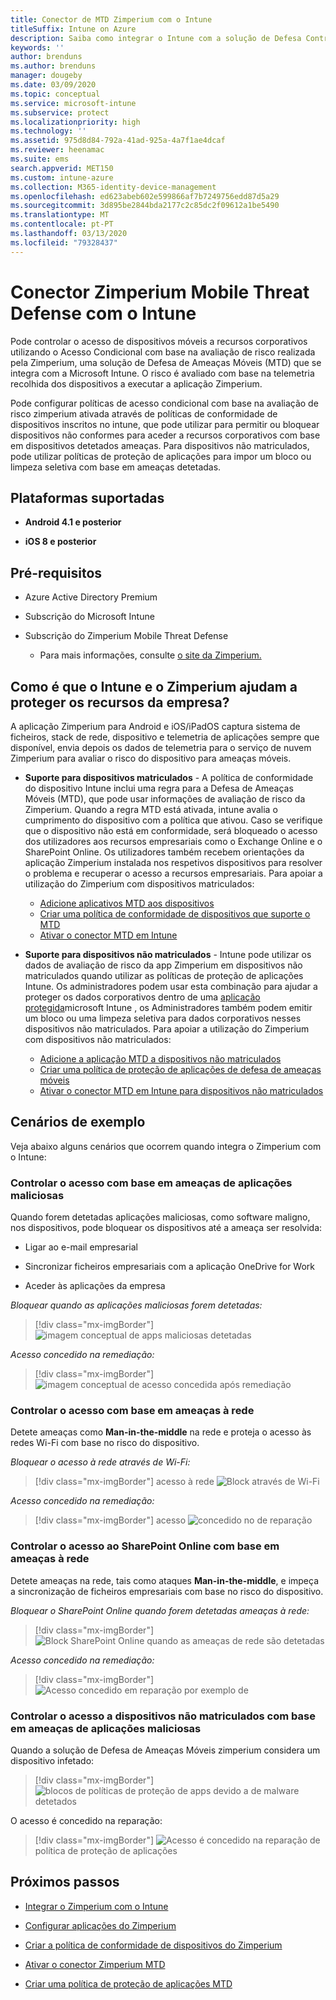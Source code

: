 ```yaml
---
title: Conector de MTD Zimperium com o Intune
titleSuffix: Intune on Azure
description: Saiba como integrar o Intune com a solução de Defesa Contra Ameaças do Zimperium para controlar o acesso aos recursos empresariais a partir de dispositivos móveis.
keywords: ''
author: brenduns
ms.author: brenduns
manager: dougeby
ms.date: 03/09/2020
ms.topic: conceptual
ms.service: microsoft-intune
ms.subservice: protect
ms.localizationpriority: high
ms.technology: ''
ms.assetid: 975d8d84-792a-41ad-925a-4a7f1ae4dcaf
ms.reviewer: heenamac
ms.suite: ems
search.appverid: MET150
ms.custom: intune-azure
ms.collection: M365-identity-device-management
ms.openlocfilehash: ed623abeb602e599866af7b7249756edd87d5a29
ms.sourcegitcommit: 3d895be2844bda2177c2c85dc2f09612a1be5490
ms.translationtype: MT
ms.contentlocale: pt-PT
ms.lasthandoff: 03/13/2020
ms.locfileid: "79328437"
---
```

# <a name="zimperium-mobile-threat-defense-connector-with-intune"></a>Conector Zimperium Mobile Threat Defense com o Intune

Pode controlar o acesso de dispositivos móveis a recursos corporativos utilizando o Acesso Condicional com base na avaliação de risco realizada pela Zimperium, uma solução de Defesa de Ameaças Móveis (MTD) que se integra com a Microsoft Intune. O risco é avaliado com base na telemetria recolhida dos dispositivos a executar a aplicação Zimperium.

Pode configurar políticas de acesso condicional com base na avaliação de risco zimperium ativada através de políticas de conformidade de dispositivos inscritos no intune, que pode utilizar para permitir ou bloquear dispositivos não conformes para aceder a recursos corporativos com base em dispositivos detetados ameaças. Para dispositivos não matriculados, pode utilizar políticas de proteção de aplicações para impor um bloco ou limpeza seletiva com base em ameaças detetadas.

## <a name="supported-platforms"></a>Plataformas suportadas

- **Android 4.1 e posterior**

- **iOS 8 e posterior**

## <a name="prerequisites"></a>Pré-requisitos

- Azure Active Directory Premium

- Subscrição do Microsoft Intune

- Subscrição do Zimperium Mobile Threat Defense

  - Para mais informações, consulte [o site da Zimperium.](https://www.zimperium.com/zips-mobile-ips)

## <a name="how-do-intune-and-zimperium-help-protect-your-company-resources"></a>Como é que o Intune e o Zimperium ajudam a proteger os recursos da empresa?

A aplicação Zimperium para Android e iOS/iPadOS captura sistema de ficheiros, stack de rede, dispositivo e telemetria de aplicações sempre que disponível, envia depois os dados de telemetria para o serviço de nuvem Zimperium para avaliar o risco do dispositivo para ameaças móveis.

- **Suporte para dispositivos matriculados** - A política de conformidade do dispositivo Intune inclui uma regra para a Defesa de Ameaças Móveis (MTD), que pode usar informações de avaliação de risco da Zimperium. Quando a regra MTD está ativada, intune avalia o cumprimento do dispositivo com a política que ativou. Caso se verifique que o dispositivo não está em conformidade, será bloqueado o acesso dos utilizadores aos recursos empresariais como o Exchange Online e o SharePoint Online. Os utilizadores também recebem orientações da aplicação Zimperium instalada nos respetivos dispositivos para resolver o problema e recuperar o acesso a recursos empresariais. Para apoiar a utilização do Zimperium com dispositivos matriculados:
  - [Adicione aplicativos MTD aos dispositivos](../protect/mtd-apps-ios-app-configuration-policy-add-assign.md)
  - [Criar uma política de conformidade de dispositivos que suporte o MTD](../protect/mtd-device-compliance-policy-create.md)
  - [Ativar o conector MTD em Intune](../protect/mtd-connector-enable.md)

- **Suporte para dispositivos não matriculados** - Intune pode utilizar os dados de avaliação de risco da app Zimperium em dispositivos não matriculados quando utilizar as políticas de proteção de aplicações Intune. Os administradores podem usar esta combinação para ajudar a proteger os dados corporativos dentro de uma [aplicação protegida](../apps/apps-supported-intune-apps.md)microsoft Intune , os Administradores também podem emitir um bloco ou uma limpeza seletiva para dados corporativos nesses dispositivos não matriculados. Para apoiar a utilização do Zimperium com dispositivos não matriculados:
  - [Adicione a aplicação MTD a dispositivos não matriculados](../protect/mtd-add-apps-unenrolled-devices.md)
  - [Criar uma política de proteção de aplicações de defesa de ameaças móveis](../protect/mtd-app-protection-policy.md)
  - [Ativar o conector MTD em Intune para dispositivos não matriculados](../protect/mtd-enable-unenrolled-devices.md)
  
## <a name="sample-scenarios"></a>Cenários de exemplo

Veja abaixo alguns cenários que ocorrem quando integra o Zimperium com o Intune:

### <a name="control-access-based-on-threats-from-malicious-apps"></a>Controlar o acesso com base em ameaças de aplicações maliciosas

Quando forem detetadas aplicações maliciosas, como software maligno, nos dispositivos, pode bloquear os dispositivos até a ameaça ser resolvida:

- Ligar ao e-mail empresarial

- Sincronizar ficheiros empresariais com a aplicação OneDrive for Work

- Aceder às aplicações da empresa

*Bloquear quando as aplicações maliciosas forem detetadas:*

> [!div class="mx-imgBorder"]
> ![imagem conceptual de apps maliciosas detetadas](./media/zimperium-mobile-threat-defense-connector/Maliciousapps-blocked-zimperium.png)

*Acesso concedido na remediação:*

> [!div class="mx-imgBorder"]
> ![imagem conceptual de acesso concedida após remediação](./media/zimperium-mobile-threat-defense-connector/maliciousapps-unblocked-zimperium.png)

### <a name="control-access-based-on-threat-to-network"></a>Controlar o acesso com base em ameaças à rede

Detete ameaças como **Man-in-the-middle** na rede e proteja o acesso às redes Wi-Fi com base no risco do dispositivo.

*Bloquear o acesso à rede através de Wi-Fi:*

> [!div class="mx-imgBorder"]
> acesso à rede ![Block através de](./media/zimperium-mobile-threat-defense-connector/network-wifi-blocked-zimperium.png) Wi-Fi

*Acesso concedido na remediação:*

> [!div class="mx-imgBorder"]
> acesso ![concedido no](./media/zimperium-mobile-threat-defense-connector/network-wifi-unblocked-zimperium.png) de reparação

### <a name="control-access-to-sharepoint-online-based-on-threat-to-network"></a>Controlar o acesso ao SharePoint Online com base em ameaças à rede

Detete ameaças na rede, tais como ataques **Man-in-the-middle**, e impeça a sincronização de ficheiros empresariais com base no risco do dispositivo.

*Bloquear o SharePoint Online quando forem detetadas ameaças à rede:*

> [!div class="mx-imgBorder"]
> ![Block SharePoint Online quando as ameaças de rede são detetadas](./media/zimperium-mobile-threat-defense-connector/network-spo-blocked-zimperium.png)

*Acesso concedido na remediação:*

> [!div class="mx-imgBorder"]
> ![Acesso concedido em reparação por exemplo de](./media/zimperium-mobile-threat-defense-connector/network-spo-unblocked-zimperium.png)

### <a name="control-access-on-unenrolled-devices-based-on-threats-from-malicious-apps"></a>Controlar o acesso a dispositivos não matriculados com base em ameaças de aplicações maliciosas

Quando a solução de Defesa de Ameaças Móveis zimperium considera um dispositivo infetado:

> [!div class="mx-imgBorder"]
> ![blocos de políticas de proteção de apps devido a](./media/zimperium-mobile-threat-defense-connector/zimperium-mobile-app-policy-block.png) de malware detetados

O acesso é concedido na reparação:

> [!div class="mx-imgBorder"]
> ![Acesso é concedido na reparação de](./media/zimperium-mobile-threat-defense-connector/zimperium-mobile-app-policy-remediated.png) política de proteção de aplicações

## <a name="next-steps"></a>Próximos passos

- [Integrar o Zimperium com o Intune](zimperium-mtd-connector-integration.md)

- [Configurar aplicações do Zimperium](mtd-apps-ios-app-configuration-policy-add-assign.md)

- [Criar a política de conformidade de dispositivos do Zimperium](mtd-device-compliance-policy-create.md)

- [Ativar o conector Zimperium MTD](mtd-connector-enable.md)

- [Criar uma política de proteção de aplicações MTD](../protect/mtd-app-protection-policy.md)
